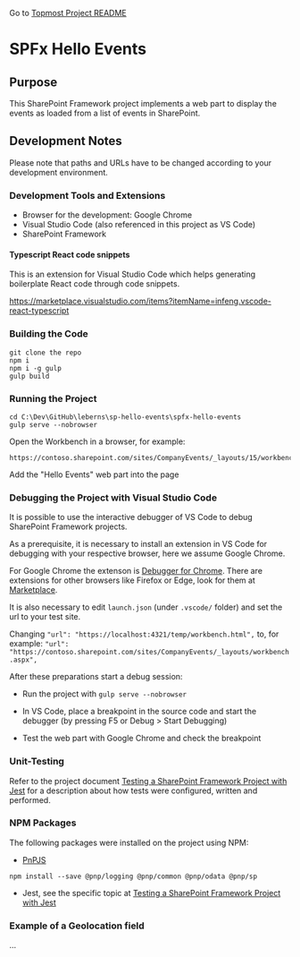 Go to [Topmost Project README](../README.md)

# SPFx Hello Events

## Purpose

This SharePoint Framework project implements a web part to display the events as loaded from a list of events in SharePoint.

## Development Notes

Please note that paths and URLs have to be changed according to your development environment.

### Development Tools and Extensions

* Browser for the development: Google Chrome
* Visual Studio Code (also referenced in this project as VS Code)
* SharePoint Framework

#### Typescript React code snippets

This is an extension for Visual Studio Code which helps generating boilerplate React code through code snippets.

https://marketplace.visualstudio.com/items?itemName=infeng.vscode-react-typescript

### Building the Code

```
git clone the repo
npm i
npm i -g gulp
gulp build
```

### Running the Project

```
cd C:\Dev\GitHub\leberns\sp-hello-events\spfx-hello-events
gulp serve --nobrowser
```

Open the Workbench in a browser, for example:
```
https://contoso.sharepoint.com/sites/CompanyEvents/_layouts/15/workbench.aspx
```
Add the "Hello Events" web part into the page 

### Debugging the Project with Visual Studio Code

It is possible to use the interactive debugger of VS Code to debug SharePoint Framework projects.

As a prerequisite, it is necessary to install an extension in VS Code for debugging with your respective browser, here we assume Google Chrome.

For Google Chrome the extenson is [Debugger for Chrome](https://marketplace.visualstudio.com/items?itemName=msjsdiag.debugger-for-chrome). There are extensions for other browsers like Firefox or Edge, look for them at [Marketplace](https://marketplace.visualstudio.com).

It is also necessary to edit `launch.json` (under `.vscode/` folder) and set the url to your test site.

Changing `"url": "https://localhost:4321/temp/workbench.html",` to, for example: `"url": "https://contoso.sharepoint.com/sites/CompanyEvents/_layouts/workbench.aspx",`

After these preparations start a debug session:

* Run the project with `gulp serve --nobrowser`

* In VS Code, place a breakpoint in the source code and start the debugger (by pressing F5 or Debug > Start Debugging)

* Test the web part with Google Chrome and check the breakpoint

### Unit-Testing

Refer to the project document [Testing a SharePoint Framework Project with Jest](./testing-spfx-with-jest.md) for a description about how tests were configured, written and performed.

### NPM Packages

The following packages were installed on the project using NPM:

* [PnPJS](https://github.com/pnp/pnpjs)

`npm install --save @pnp/logging @pnp/common @pnp/odata @pnp/sp`

* Jest, see the specific topic at [Testing a SharePoint Framework Project with Jest](./testing-spfx-with-jest.md)

### Example of a Geolocation field

...
